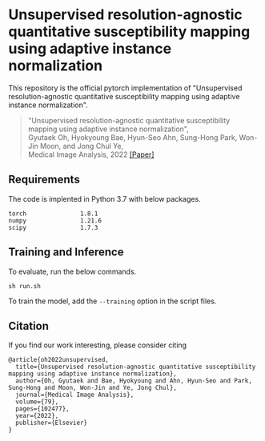 # Unsupervised resolution-agnostic quantitative susceptibility mapping using adaptive instance normalization

This repository is the official pytorch implementation of "Unsupervised resolution-agnostic quantitative susceptibility mapping using adaptive instance normalization".

> "Unsupervised resolution-agnostic quantitative susceptibility mapping using adaptive instance normalization",  
> Gyutaek Oh, Hyokyoung Bae, Hyun-Seo Ahn, Sung-Hong Park, Won-Jin Moon, and Jong Chul Ye,  
> Medical Image Analysis, 2022 [[Paper]](https://www.sciencedirect.com/science/article/pii/S1361841522001244?casa_token=Ow6f9DXE0A0AAAAA:7LcEjR46Ouxj_EM1dykee4VH7nUvW_I_KBUF8lp3zpqSQPIWt2BBxYNpjJoHf3og1MHIWFkIQg)

## Requirements
The code is implented in Python 3.7 with below packages.
```
torch               1.8.1
numpy               1.21.6
scipy               1.7.3
```

## Training and Inference
To evaluate, run the below commands.
```
sh run.sh
```
To train the model, add the ```--training``` option in the script files.

## Citation
If you find our work interesting, please consider citing
```
@article{oh2022unsupervised,
  title={Unsupervised resolution-agnostic quantitative susceptibility mapping using adaptive instance normalization},
  author={Oh, Gyutaek and Bae, Hyokyoung and Ahn, Hyun-Seo and Park, Sung-Hong and Moon, Won-Jin and Ye, Jong Chul},
  journal={Medical Image Analysis},
  volume={79},
  pages={102477},
  year={2022},
  publisher={Elsevier}
}
```
